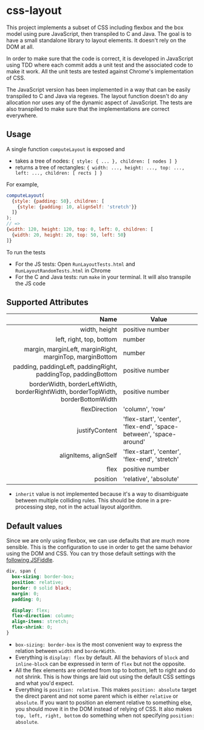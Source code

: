 css-layout
==========

This project implements a subset of CSS including flexbox and the box model using pure JavaScript, then transpiled to C and Java. The goal is to have a small standalone library to layout elements. It doesn't rely on the DOM at all.

In order to make sure that the code is correct, it is developed in JavaScript using TDD where each commit adds a unit test and the associated code to make it work. All the unit tests are tested against Chrome's implementation of CSS.

The JavaScript version has been implemented in a way that can be easily transpiled to C and Java via regexes. The layout function doesn't do any allocation nor uses any of the dynamic aspect of JavaScript. The tests are also transpiled to make sure that the implementations are correct everywhere.


Usage
-----

A single function `computeLayout` is exposed and
 - takes a tree of nodes: `{ style: { ... }, children: [ nodes ] }`
 - returns a tree of rectangles: `{ width: ..., height: ..., top: ..., left: ..., children: [ rects ] }`

For example,

```javascript
computeLayout(
  {style: {padding: 50}, children: [
    {style: {padding: 10, alignSelf: 'stretch'}}
  ]}
);
// =>
{width: 120, height: 120, top: 0, left: 0, children: [
  {width: 20, height: 20, top: 50, left: 50}
]}
```

To run the tests

- For the JS tests: Open `RunLayoutTests.html` and `RunLayoutRandomTests.html` in Chrome
- For the C and Java tests: run `make` in your terminal. It will also transpile the JS code

Supported Attributes
--------------------

Name | Value
----:|------
width, height | positive number
left, right, top, bottom | number
margin, marginLeft, marginRight, marginTop, marginBottom | number
padding, paddingLeft, paddingRight, paddingTop, paddingBottom | positive number
borderWidth, borderLeftWidth, borderRightWidth, borderTopWidth, borderBottomWidth | positive number
flexDirection | 'column', 'row'
justifyContent | 'flex-start', 'center', 'flex-end', 'space-between', 'space-around'
alignItems, alignSelf | 'flex-start', 'center', 'flex-end', 'stretch'
flex | positive number
position | 'relative', 'absolute'

- `inherit` value is not implemented because it's a way to disambiguate between multiple colliding rules. This should be done in a pre-processing step, not in the actual layout algorithm.



Default values
--------------
Since we are only using flexbox, we can use defaults that are much more sensible. This is the configuration to use in order to get the same behavior using the DOM and CSS. You can try those default settings with the [following JSFiddle](http://jsfiddle.net/vjeux/y11txxv9/).

```css
div, span {
  box-sizing: border-box;
  position: relative;
  border: 0 solid black;
  margin: 0;
  padding: 0;

  display: flex;
  flex-direction: column;
  align-items: stretch;
  flex-shrink: 0;
}
```

- `box-sizing: border-box` is the most convenient way to express the relation between `width` and `borderWidth`.
- Everything is `display: flex` by default. All the behaviors of `block` and `inline-block` can be expressed in term of `flex` but not the opposite.
- All the flex elements are oriented from top to bottom, left to right and do not shrink. This is how things are laid out using the default CSS settings and what you'd expect.
- Everything is `position: relative`. This makes `position: absolute` target the direct parent and not some parent which is either `relative` or `absolute`. If you want to position an element relative to something else, you should move it in the DOM instead of relying of CSS. It also makes `top, left, right, bottom` do something when not specifying `position: absolute`.

